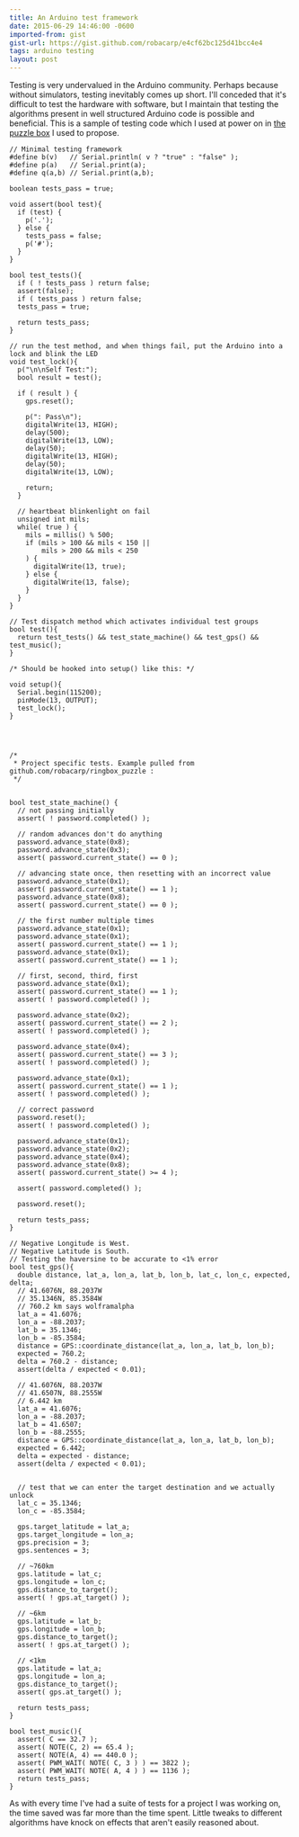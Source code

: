 ```yaml
---
title: An Arduino test framework
date: 2015-06-29 14:46:00 -0600
imported-from: gist
gist-url: https://gist.github.com/robacarp/e4cf62bc125d41bcc4e4
tags: arduino testing
layout: post
---
```


Testing is very undervalued in the Arduino community. Perhaps because without simulators, testing inevitably comes up short. I'll conceded that it's difficult to test the hardware with software, but I maintain that testing the algorithms present in well structured Arduino code is possible and beneficial. This is a sample of testing code which I used at power on in [the puzzle box](https://github.com/robacarp/ringbox_puzzle) I used to propose.

    // Minimal testing framework
    #define b(v)   // Serial.println( v ? "true" : "false" );
    #define p(a)   // Serial.print(a);
    #define q(a,b) // Serial.print(a,b);

    boolean tests_pass = true;

    void assert(bool test){
      if (test) {
        p('.');
      } else {
        tests_pass = false;
        p('#');
      }
    }

    bool test_tests(){
      if ( ! tests_pass ) return false;
      assert(false);
      if ( tests_pass ) return false;
      tests_pass = true;

      return tests_pass;
    }

    // run the test method, and when things fail, put the Arduino into a lock and blink the LED
    void test_lock(){
      p("\n\nSelf Test:");
      bool result = test();

      if ( result ) {
        gps.reset();

        p(": Pass\n");
        digitalWrite(13, HIGH);
        delay(500);
        digitalWrite(13, LOW);
        delay(50);
        digitalWrite(13, HIGH);
        delay(50);
        digitalWrite(13, LOW);

        return;
      }

      // heartbeat blinkenlight on fail
      unsigned int mils;
      while( true ) {
        mils = millis() % 500;
        if (mils > 100 && mils < 150 ||
            mils > 200 && mils < 250
        ) {
          digitalWrite(13, true);
        } else {
          digitalWrite(13, false);
        }
      }
    }

    // Test dispatch method which activates individual test groups
    bool test(){
      return test_tests() && test_state_machine() && test_gps() && test_music();
    }

    /* Should be hooked into setup() like this: */

    void setup(){
      Serial.begin(115200);
      pinMode(13, OUTPUT);
      test_lock();
    }




    /*
     * Project specific tests. Example pulled from github.com/robacarp/ringbox_puzzle :
     */


    bool test_state_machine() {
      // not passing initially
      assert( ! password.completed() );

      // random advances don't do anything
      password.advance_state(0x8);
      password.advance_state(0x3);
      assert( password.current_state() == 0 );

      // advancing state once, then resetting with an incorrect value
      password.advance_state(0x1);
      assert( password.current_state() == 1 );
      password.advance_state(0x8);
      assert( password.current_state() == 0 );

      // the first number multiple times
      password.advance_state(0x1);
      password.advance_state(0x1);
      assert( password.current_state() == 1 );
      password.advance_state(0x1);
      assert( password.current_state() == 1 );

      // first, second, third, first
      password.advance_state(0x1);
      assert( password.current_state() == 1 );
      assert( ! password.completed() );

      password.advance_state(0x2);
      assert( password.current_state() == 2 );
      assert( ! password.completed() );

      password.advance_state(0x4);
      assert( password.current_state() == 3 );
      assert( ! password.completed() );

      password.advance_state(0x1);
      assert( password.current_state() == 1 );
      assert( ! password.completed() );

      // correct password
      password.reset();
      assert( ! password.completed() );

      password.advance_state(0x1);
      password.advance_state(0x2);
      password.advance_state(0x4);
      password.advance_state(0x8);
      assert( password.current_state() >= 4 );

      assert( password.completed() );

      password.reset();

      return tests_pass;
    }

    // Negative Longitude is West.
    // Negative Latitude is South.
    // Testing the haversine to be accurate to <1% error
    bool test_gps(){
      double distance, lat_a, lon_a, lat_b, lon_b, lat_c, lon_c, expected, delta;
      // 41.6076N, 88.2037W
      // 35.1346N, 85.3584W
      // 760.2 km says wolframalpha
      lat_a = 41.6076;
      lon_a = -88.2037;
      lat_b = 35.1346;
      lon_b = -85.3584;
      distance = GPS::coordinate_distance(lat_a, lon_a, lat_b, lon_b);
      expected = 760.2;
      delta = 760.2 - distance;
      assert(delta / expected < 0.01);

      // 41.6076N, 88.2037W
      // 41.6507N, 88.2555W
      // 6.442 km
      lat_a = 41.6076;
      lon_a = -88.2037;
      lat_b = 41.6507;
      lon_b = -88.2555;
      distance = GPS::coordinate_distance(lat_a, lon_a, lat_b, lon_b);
      expected = 6.442;
      delta = expected - distance;
      assert(delta / expected < 0.01);


      // test that we can enter the target destination and we actually unlock
      lat_c = 35.1346;
      lon_c = -85.3584;

      gps.target_latitude = lat_a;
      gps.target_longitude = lon_a;
      gps.precision = 3;
      gps.sentences = 3;

      // ~760km
      gps.latitude = lat_c;
      gps.longitude = lon_c;
      gps.distance_to_target();
      assert( ! gps.at_target() );

      // ~6km
      gps.latitude = lat_b;
      gps.longitude = lon_b;
      gps.distance_to_target();
      assert( ! gps.at_target() );

      // <1km
      gps.latitude = lat_a;
      gps.longitude = lon_a;
      gps.distance_to_target();
      assert( gps.at_target() );

      return tests_pass;
    }

    bool test_music(){
      assert( C == 32.7 );
      assert( NOTE(C, 2) == 65.4 );
      assert( NOTE(A, 4) == 440.0 );
      assert( PWM_WAIT( NOTE( C, 3 ) ) == 3822 );
      assert( PWM_WAIT( NOTE( A, 4 ) ) == 1136 );
      return tests_pass;
    }


As with every time I've had a suite of tests for a project I was working on, the time saved was far more than the time spent. Little tweaks to different algorithms have knock on effects that aren't easily reasoned about.
